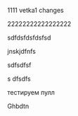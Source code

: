 1111  vetka1 changes

22222222222222222

sdfdsfdsfdsfsd

jnskjdfnfs


sdfsdfsf


s
dfsdfs

тестируем пулл


Ghbdtn